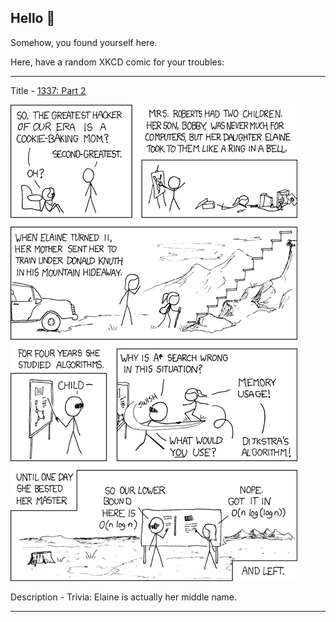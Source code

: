 ## Hello 👀

Somehow, you found yourself here.

Here, have a random XKCD comic for your troubles:

-----------------------------------

Title - [1337: Part 2](https://xkcd.com/342)

![1337: Part 2](./random_comic.png)

Description - Trivia: Elaine is actually her middle name.

-----------------------------------